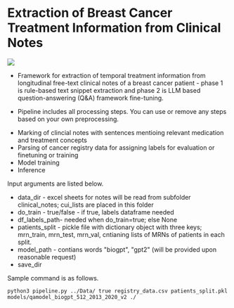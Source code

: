 # Extraction of Breast Cancer Treatment Information from Clinical Notes

![](covid19_trajectory.jpg)
* Framework for extraction of temporal treatment information from longitudinal free-text clinical notes of a breast cancer patient - phase 1 is rule-based text snippet extraction and phase 2 is LLM based question-answering (Q&A) framework fine-tuning.


* Pipeline includes all processing steps. You can use or remove any steps based on your own preprocessing.

- Marking of clincial notes with sentences mentioing relevant medication and treatment concepts
- Parsing of cancer registry data for assigning labels for evaluation or finetuning or training
- Model training
- Inference

Input arguments are listed below.

- data_dir - excel sheets for notes will be read from subfolder clinical_notes; cui_lists are placed in this folder
- do_train - true/false - if true, labels dataframe needed
- df_labels_path- needed when do_train=true; else None
- patients_split - pickle file with dictionary object with three keys; mrn_train, mrn_test, mrn_val, cntianing lists of MRNs of patients in each split.
- model_path - contians words "biogpt", "gpt2" (will be provided upon reasonable request)
- save_dir

Sample command is as follows.

```python3 pipeline.py ../Data/ true registry_data.csv patients_split.pkl  models/qamodel_biogpt_512_2013_2020_v2 ./```
